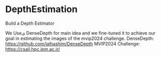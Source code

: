 # DepthEstimation
Build a Depth Estimator 

We Useی DenseDepth for main idea and we fine-tuned it to achieve our goal in estimating the images of the mvip2024 challenge.
DenseDepth:
https://github.com/ialhashim/DenseDepth
MVIP2024 Challenge:
https://csail.hpc.ipm.ac.ir/
